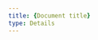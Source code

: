 ```yaml
---
title: {Document title}
type: Details
---
```


<!-- This is a template for the **Details** document type that provides more in-depth, technical details about a given Kyma component. This document should include, among other things, a detailed explanation of the application lifecycle that describes how the resource is created and what other resources are created, how it is updated, how it is removed, and what each operation means from the technical point of view.  

In the document:
* Provide an introductory sentence that explains what the document is about.
* Divide the document into sections to make it more reader-friendly.
* Use headings to name sections. Use H2 (##) for the main sections and H3 (###) for the sub-sections. Do not use headings smaller than H3 as they do not display well.
* Provide any relevant links to the related external documentation. However, do not use cross-references between documents in the `kyma/docs` folder. Mention the related document title instead and put the document name in bold.
* Do not mix different concepts in one document. Instead, describe them in separate documents.
* For the filename, follow the `{COMPONENT/AREA}-{NUMBER}-{TITLE}.md` convention. The title must summarize what the document is about.
* If there is only one document of a certain type, remove the `type` metadata completely so that the document displays well on the UI. -->
